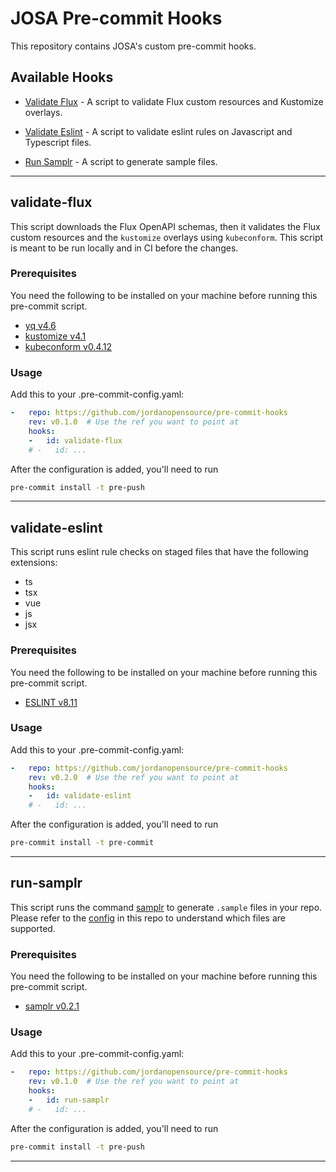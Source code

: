 # JOSA Pre-commit Hooks

This repository contains JOSA's custom pre-commit hooks.

## Available Hooks

- [Validate Flux](#validate-flux) - A script to validate Flux custom resources and Kustomize overlays.
- [Validate Eslint](#validate-eslint) - A script to validate eslint rules on Javascript and Typescript files.

- [Run Samplr](#run-samplr) - A script to generate sample files.

___

## validate-flux

This script downloads the Flux OpenAPI schemas, then it validates the
Flux custom resources and the `kustomize` overlays using `kubeconform`.
This script is meant to be run locally and in CI before the changes.

### Prerequisites

You need the following to be installed on your machine before running this pre-commit script.

- [yq v4.6](https://github.com/mikefarah/yq)
- [kustomize v4.1](https://github.com/kubernetes-sigs/kustomize)
- [kubeconform v0.4.12](https://github.com/yannh/kubeconform)

### Usage

Add this to your .pre-commit-config.yaml:

```yaml
-   repo: https://github.com/jordanopensource/pre-commit-hooks
    rev: v0.1.0  # Use the ref you want to point at
    hooks:
    -   id: validate-flux
    # -   id: ...
```

After the configuration is added, you'll need to run

```bash
pre-commit install -t pre-push
```

___

## validate-eslint

This script runs eslint rule checks on staged files that have the following extensions:

- ts
- tsx
- vue
- js
- jsx

### Prerequisites

You need the following to be installed on your machine before running this pre-commit script.

- [ESLINT v8.11](https://www.npmjs.com/package/eslint)

### Usage

Add this to your .pre-commit-config.yaml:

```yaml
-   repo: https://github.com/jordanopensource/pre-commit-hooks
    rev: v0.2.0  # Use the ref you want to point at
    hooks:
    -   id: validate-eslint
    # -   id: ...
```

After the configuration is added, you'll need to run

```bash
pre-commit install -t pre-commit
```

___

## run-samplr

This script runs the command [samplr](https://github.com/unmultimedio/samplr) to generate `.sample` files in your repo. Please refer to the [config](./scripts/samplr/.samplr.yml) in this repo to understand which files are supported.

### Prerequisites

You need the following to be installed on your machine before running this pre-commit script.

- [samplr v0.2.1](https://github.com/unmultimedio/samplr/releases/tag/v0.2.1)

### Usage

Add this to your .pre-commit-config.yaml:

```yaml
-   repo: https://github.com/jordanopensource/pre-commit-hooks
    rev: v0.1.0  # Use the ref you want to point at
    hooks:
    -   id: run-samplr
    # -   id: ...
```

After the configuration is added, you'll need to run

```bash
pre-commit install -t pre-push
```

___
